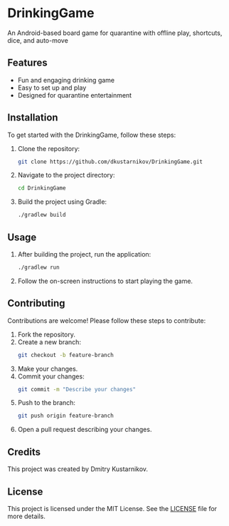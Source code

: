 # DrinkingGame

An Android-based board game for quarantine with offline play, shortcuts, dice, and auto-move

## Features

- Fun and engaging drinking game
- Easy to set up and play
- Designed for quarantine entertainment

## Installation

To get started with the DrinkingGame, follow these steps:

1. Clone the repository:
    ```sh
    git clone https://github.com/dkustarnikov/DrinkingGame.git
    ```
2. Navigate to the project directory:
    ```sh
    cd DrinkingGame
    ```
3. Build the project using Gradle:
    ```sh
    ./gradlew build
    ```

## Usage

1. After building the project, run the application:
    ```sh
    ./gradlew run
    ```
2. Follow the on-screen instructions to start playing the game.

## Contributing

Contributions are welcome! Please follow these steps to contribute:

1. Fork the repository.
2. Create a new branch:
    ```sh
    git checkout -b feature-branch
    ```
3. Make your changes.
4. Commit your changes:
    ```sh
    git commit -m "Describe your changes"
    ```
5. Push to the branch:
    ```sh
    git push origin feature-branch
    ```
6. Open a pull request describing your changes.

## Credits

This project was created by Dmitry Kustarnikov.

## License

This project is licensed under the MIT License. See the [LICENSE](LICENSE) file for more details.
